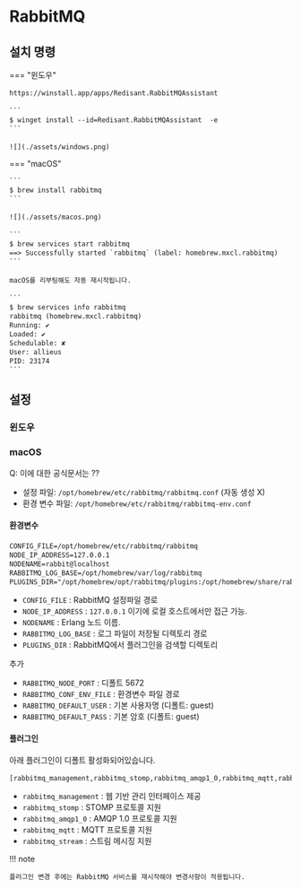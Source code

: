 # RabbitMQ

## 설치 명령

=== "윈도우"

    https://winstall.app/apps/Redisant.RabbitMQAssistant

    ```
    $ winget install --id=Redisant.RabbitMQAssistant  -e
    ```

    ![](./assets/windows.png)

=== "macOS"

    ```
    $ brew install rabbitmq
    ```

    ![](./assets/macos.png)

    ```
    $ brew services start rabbitmq
    ==> Successfully started `rabbitmq` (label: homebrew.mxcl.rabbitmq)
    ```

    macOS를 리부팅해도 자동 재시작됩니다.

    ```
    $ brew services info rabbitmq
    rabbitmq (homebrew.mxcl.rabbitmq)
    Running: ✔
    Loaded: ✔
    Schedulable: ✘
    User: allieus
    PID: 23174
    ```

## 설정

### 윈도우

### macOS

Q: 이에 대한 공식문서는 ??

+ 설정 파일: `/opt/homebrew/etc/rabbitmq/rabbitmq.conf` (자동 생성 X)
+ 환경 변수 파일: `/opt/homebrew/etc/rabbitmq/rabbitmq-env.conf`

#### 환경변수

``` title="/opt/homebrew/etc/rabbitmq/rabbitmq-env.conf"
CONFIG_FILE=/opt/homebrew/etc/rabbitmq/rabbitmq
NODE_IP_ADDRESS=127.0.0.1
NODENAME=rabbit@localhost
RABBITMQ_LOG_BASE=/opt/homebrew/var/log/rabbitmq
PLUGINS_DIR="/opt/homebrew/opt/rabbitmq/plugins:/opt/homebrew/share/rabbitmq/plugins"
```

+ `CONFIG_FILE` : RabbitMQ 설정파일 경로
+ `NODE_IP_ADDRESS` : `127.0.0.1` 이기에 로컬 호스트에서만 접근 가능.
+ `NODENAME` : Erlang 노드 이름.
+ `RABBITMQ_LOG_BASE` : 로그 파일이 저장될 디렉토리 경로
+ `PLUGINS_DIR` : RabbitMQ에서 플러그인을 검색할 디렉토리

추가

+ `RABBITMQ_NODE_PORT` : 디폴트 5672
+ `RABBITMQ_CONF_ENV_FILE` : 환경변수 파일 경로
+ `RABBITMQ_DEFAULT_USER` : 기본 사용자명 (디폴트: guest)
+ `RABBITMQ_DEFAULT_PASS` : 기본 암호 (디폴트: guest)

#### 플러그인

아래 플러그인이 디폴트 활성화되어있습니다.

``` title="/opt/homebrew/etc/rabbitmq/enabled_plugins"
[rabbitmq_management,rabbitmq_stomp,rabbitmq_amqp1_0,rabbitmq_mqtt,rabbitmq_stream].%
```

+ `rabbitmq_management` : 웹 기반 관리 인터페이스 제공
+ `rabbitmq_stomp` : STOMP 프로토콜 지원
+ `rabbitmq_amqp1_0` : AMQP 1.0 프로토콜 지원
+ `rabbitmq_mqtt` : MQTT 프로토콜 지원
+ `rabbitmq_stream` : 스트림 메시징 지원

!!! note

    플러그인 변경 후에는 RabbitMQ 서비스를 재시작해야 변경사항이 적용됩니다.
